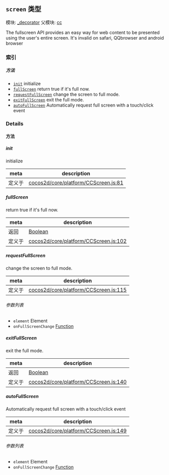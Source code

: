 ## `screen` 类型



模块: [_decorator](../modules/_decorator.md)
父模块: [cc](../modules/cc.md)


The fullscreen API provides an easy way for web content to be presented using the user's entire screen.
It's invalid on safari, QQbrowser and android browser


### 索引



##### 方法

  - [`init`](#init) initialize
  - [`fullScreen`](#fullscreen) return true if it's full now.
  - [`requestFullScreen`](#requestfullscreen) change the screen to full mode.
  - [`exitFullScreen`](#exitfullscreen) exit the full mode.
  - [`autoFullScreen`](#autofullscreen) Automatically request full screen with a touch/click event



### Details




<!-- Method Block -->
#### 方法


##### init

initialize

| meta | description |
|------|-------------|
| 定义于 | [cocos2d/core/platform/CCScreen.js:81](https://github.com/cocos-creator/engine/blob/d6ec4c03aa86f40af14d21ef9f059fed5e540c58/cocos2d/core/platform/CCScreen.js#L81) |



##### fullScreen

return true if it's full now.

| meta | description |
|------|-------------|
| 返回 | <a href="https://developer.mozilla.org/en/JavaScript/Reference/Global_Objects/Boolean" class="crosslink external" target="_blank">Boolean</a> 
| 定义于 | [cocos2d/core/platform/CCScreen.js:102](https://github.com/cocos-creator/engine/blob/d6ec4c03aa86f40af14d21ef9f059fed5e540c58/cocos2d/core/platform/CCScreen.js#L102) |



##### requestFullScreen

change the screen to full mode.

| meta | description |
|------|-------------|
| 定义于 | [cocos2d/core/platform/CCScreen.js:115](https://github.com/cocos-creator/engine/blob/d6ec4c03aa86f40af14d21ef9f059fed5e540c58/cocos2d/core/platform/CCScreen.js#L115) |

###### 参数列表
- `element` Element 
- `onFullScreenChange` <a href="https://developer.mozilla.org/en/JavaScript/Reference/Global_Objects/Function" class="crosslink external" target="_blank">Function</a> 


##### exitFullScreen

exit the full mode.

| meta | description |
|------|-------------|
| 返回 | <a href="https://developer.mozilla.org/en/JavaScript/Reference/Global_Objects/Boolean" class="crosslink external" target="_blank">Boolean</a> 
| 定义于 | [cocos2d/core/platform/CCScreen.js:140](https://github.com/cocos-creator/engine/blob/d6ec4c03aa86f40af14d21ef9f059fed5e540c58/cocos2d/core/platform/CCScreen.js#L140) |



##### autoFullScreen

Automatically request full screen with a touch/click event

| meta | description |
|------|-------------|
| 定义于 | [cocos2d/core/platform/CCScreen.js:149](https://github.com/cocos-creator/engine/blob/d6ec4c03aa86f40af14d21ef9f059fed5e540c58/cocos2d/core/platform/CCScreen.js#L149) |

###### 参数列表
- `element` Element 
- `onFullScreenChange` <a href="https://developer.mozilla.org/en/JavaScript/Reference/Global_Objects/Function" class="crosslink external" target="_blank">Function</a> 



